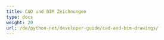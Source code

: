 ```yaml
---
title: CAD und BIM Zeichnungen
type: docs
weight: 20
url: /de/python-net/developer-guide/cad-and-bim-drawings/
---
```

